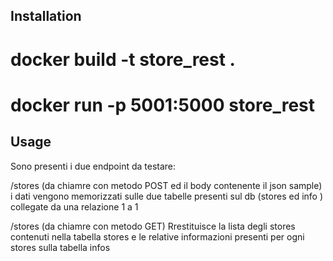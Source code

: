 

## Installation
#  docker build -t store_rest .
#  docker run -p 5001:5000 store_rest


## Usage
Sono presenti i  due endpoint da testare:

 /stores  (da chiamre con metodo POST ed il body contenente il json sample) 
  i dati vengono memorizzati sulle due tabelle presenti sul db  (stores ed info ) collegate da una relazione 1 a 1


 /stores  (da chiamre con metodo GET) Rrestituisce la lista degli stores contenuti nella tabella stores e le relative informazioni presenti per ogni stores sulla tabella infos






